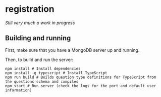 # registration
*Still very much a work in progress*

## Building and running

First, make sure that you have a MongoDB server up and running.

Then, to build and run the server:

	npm install # Install dependencies
	npm install -g typescript # Install TypeScript
	npm run build # Builds question type definitions for TypeScript from the questions schema and compiles
	npm start # Run server (check the logs for the port and default user information)
